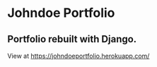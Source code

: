 # Johndoe Portfolio

## Portfolio rebuilt with Django.

View at https://johndoeportfolio.herokuapp.com/
